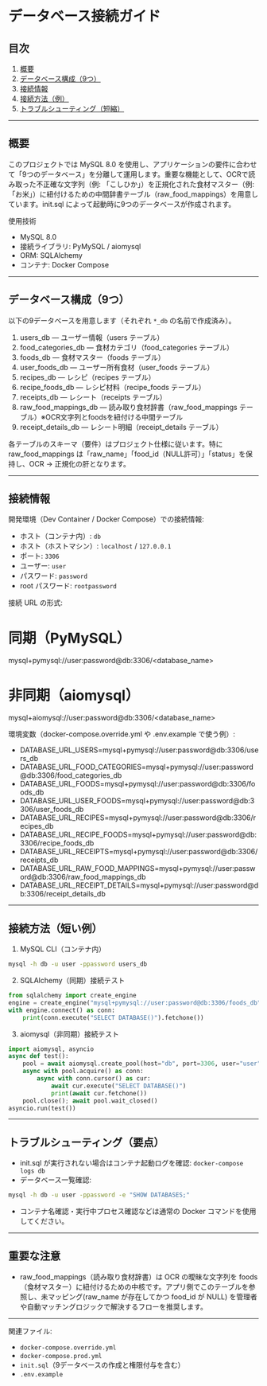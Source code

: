# データベース接続ガイド

## 目次

1. [概要](#概要)  
2. [データベース構成（9つ）](#データベース構成9つ)  
3. [接続情報](#接続情報)  
4. [接続方法（例）](#接続方法例)  
5. [トラブルシューティング（短縮）](#トラブルシューティング短縮)

---

## 概要

このプロジェクトでは MySQL 8.0 を使用し、アプリケーションの要件に合わせて「9つのデータベース」を分離して運用します。重要な機能として、OCRで読み取った不正確な文字列（例: 「こしひか」）を正規化された食材マスター（例: 「お米」）に紐付けるための中間辞書テーブル（raw_food_mappings）を用意しています。init.sql によって起動時に9つのデータベースが作成されます。

使用技術
- MySQL 8.0
- 接続ライブラリ: PyMySQL / aiomysql
- ORM: SQLAlchemy
- コンテナ: Docker Compose

---

## データベース構成（9つ）

以下の9データベースを用意します（それぞれ `*_db` の名前で作成済み）。

1. users_db — ユーザー情報（users テーブル）
2. food_categories_db — 食材カテゴリ（food_categories テーブル）
3. foods_db — 食材マスター（foods テーブル）
4. user_foods_db — ユーザー所有食材（user_foods テーブル）
5. recipes_db — レシピ（recipes テーブル）
6. recipe_foods_db — レシピ材料（recipe_foods テーブル）
7. receipts_db — レシート（receipts テーブル）
8. raw_food_mappings_db — 読み取り食材辞書（raw_food_mappings テーブル）※OCR文字列とfoodsを紐付ける中間テーブル
9. receipt_details_db — レシート明細（receipt_details テーブル）

各テーブルのスキーマ（要件）はプロジェクト仕様に従います。特に raw_food_mappings は「raw_name」「food_id（NULL許可）」「status」を保持し、OCR → 正規化の肝となります。

---

## 接続情報

開発環境（Dev Container / Docker Compose）での接続情報:

- ホスト（コンテナ内）: `db`
- ホスト（ホストマシン）: `localhost` / `127.0.0.1`
- ポート: `3306`
- ユーザー: `user`
- パスワード: `password`
- root パスワード: `rootpassword`

接続 URL の形式:

# 同期（PyMySQL）
mysql+pymysql://user:password@db:3306/<database_name>

# 非同期（aiomysql）
mysql+aiomysql://user:password@db:3306/<database_name>

環境変数（docker-compose.override.yml や .env.example で使う例）:

- DATABASE_URL_USERS=mysql+pymysql://user:password@db:3306/users_db  
- DATABASE_URL_FOOD_CATEGORIES=mysql+pymysql://user:password@db:3306/food_categories_db  
- DATABASE_URL_FOODS=mysql+pymysql://user:password@db:3306/foods_db  
- DATABASE_URL_USER_FOODS=mysql+pymysql://user:password@db:3306/user_foods_db  
- DATABASE_URL_RECIPES=mysql+pymysql://user:password@db:3306/recipes_db  
- DATABASE_URL_RECIPE_FOODS=mysql+pymysql://user:password@db:3306/recipe_foods_db  
- DATABASE_URL_RECEIPTS=mysql+pymysql://user:password@db:3306/receipts_db  
- DATABASE_URL_RAW_FOOD_MAPPINGS=mysql+pymysql://user:password@db:3306/raw_food_mappings_db  
- DATABASE_URL_RECEIPT_DETAILS=mysql+pymysql://user:password@db:3306/receipt_details_db

---

## 接続方法（短い例）

1. MySQL CLI（コンテナ内）
```bash
mysql -h db -u user -ppassword users_db
```

2. SQLAlchemy（同期）接続テスト
```python
from sqlalchemy import create_engine
engine = create_engine("mysql+pymysql://user:password@db:3306/foods_db")
with engine.connect() as conn:
    print(conn.execute("SELECT DATABASE()").fetchone())
```

3. aiomysql（非同期）接続テスト
```python
import aiomysql, asyncio
async def test():
    pool = await aiomysql.create_pool(host="db", port=3306, user="user", password="password", db="raw_food_mappings_db")
    async with pool.acquire() as conn:
        async with conn.cursor() as cur:
            await cur.execute("SELECT DATABASE()")
            print(await cur.fetchone())
    pool.close(); await pool.wait_closed()
asyncio.run(test())
```

---

## トラブルシューティング（要点）

- init.sql が実行されない場合はコンテナ起動ログを確認: `docker-compose logs db`  
- データベース一覧確認:
```bash
mysql -h db -u user -ppassword -e "SHOW DATABASES;"
```
- コンテナ名確認・実行中プロセス確認などは通常の Docker コマンドを使用してください。

---

## 重要な注意

- raw_food_mappings（読み取り食材辞書）は OCR の曖昧な文字列を foods（食材マスター）に紐付けるための中核です。アプリ側でこのテーブルを参照し、未マッピング(raw_name が存在してかつ food_id が NULL) を管理者や自動マッチングロジックで解決するフローを推奨します。

---

関連ファイル:
- `docker-compose.override.yml`  
- `docker-compose.prod.yml`  
- `init.sql`（9データベースの作成と権限付与を含む）  
- `.env.example`